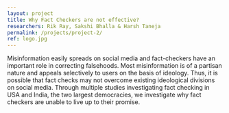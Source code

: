 ```yaml
---
layout: project
title: Why Fact Checkers are not effective?
researchers: Rik Ray, Sakshi Bhalla & Harsh Taneja
permalink: /projects/project-2/
ref: logo.jpg
---
```

Misinformation easily spreads on social media and fact-checkers have an important role in correcting falsehoods. Most misinformation is of a partisan nature and appeals selectively to users on the basis of ideology. Thus, it is possible that fact checks may not overcome existing ideological divisions on social media. Through multiple studies investigating fact checking in USA and India, the two largest democracies, we investigate why fact checkers are unable to live up to their promise.  

